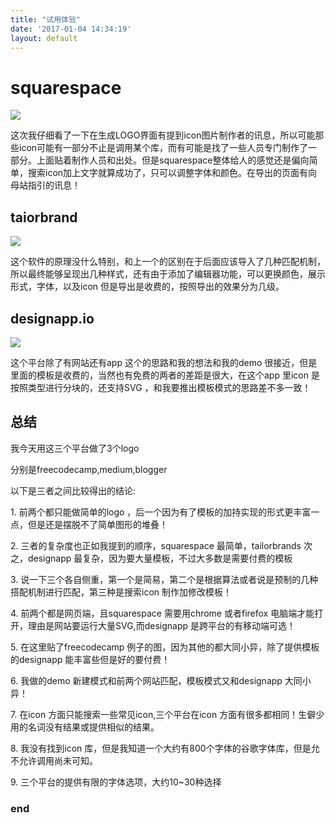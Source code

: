 ```yaml
---
title: "试用体验"
date: '2017-01-04 14:34:19'
layout: default
---
```

# squarespace

![](freecodecamp-logo.png)

这次我仔细看了一下在生成LOGO界面有提到icon图片制作者的讯息，所以可能那些icon可能有一部分不止是调用某个库，而有可能是找了一些人员专门制作了一部分。上面贴着制作人员和出处。但是squarespace整体给人的感觉还是偏向简单，搜索icon加上文字就算成功了，只可以调整字体和颜色。在导出的页面有向母站指引的讯息！

## taiorbrand

![](Image%202016-11-22%20%E4%B8%8B%E5%8D%885-46.png)

这个软件的原理没什么特别，和上一个的区别在于后面应该导入了几种匹配机制，所以最终能够呈现出几种样式，还有由于添加了编辑器功能，可以更换颜色，展示形式，字体，以及icon 但是导出是收费的，按照导出的效果分为几级。

## designapp.io

![](Image%202016-11-22%20%E4%B8%8B%E5%8D%885-55.png)

这个平台除了有网站还有app 这个的思路和我的想法和我的demo 很接近，但是里面的模板是收费的，当然也有免费的两者的差距是很大，在这个app 里icon 是按照类型进行分块的，还支持SVG ，和我要推出模板模式的思路差不多一致！

## 总结

我今天用这三个平台做了3个logo

分别是freecodecamp,medium,blogger

以下是三者之间比较得出的结论:

1\. 前两个都只能做简单的logo ，后一个因为有了模板的加持实现的形式更丰富一点，但是还是摆脱不了简单图形的堆叠！

2\. 三者的复杂度也正如我提到的顺序，squarespace 最简单，tailorbrands 次之，designapp 最复杂，因为要大量模板，不过大多数是需要付费的模板

3\. 说一下三个各自侧重，第一个是简易，第二个是根据算法或者说是预制的几种搭配机制进行匹配，第三种是搜索icon 制作加修改模板！

4\. 前两个都是网页端，且squarespace 需要用chrome 或者firefox 电脑端才能打开，理由是网站要运行大量SVG,而designapp 是跨平台的有移动端可选！

5\. 在这里贴了freecodecamp 例子的图，因为其他的都大同小异，除了提供模板的designapp 能丰富些但是好的要付费！

6\. 我做的demo 新建模式和前两个网站匹配，模板模式又和designapp 大同小异！

7\. 在icon 方面只能搜索一些常见icon,三个平台在icon 方面有很多都相同！生僻少用的名词没有结果或提供相似的结果。

8\. 我没有找到icon 库，但是我知道一个大约有800个字体的谷歌字体库，但是允不允许调用尚未可知。

9\. 三个平台的提供有限的字体选项，大约10~30种选择

### end